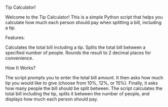 Tip Calculator!

Welcome to the Tip Calculator! This is a simple Python script that helps you calculate how much each person should pay when splitting a bill, including a tip.

Features:

Calculates the total bill including a tip.
Splits the total bill between a specified number of people.
Rounds the result to 2 decimal places for convenience.

How It Works?

The script prompts you to enter the total bill amount.
It then asks how much tip you would like to give (choose from 10%, 12%, or 15%).
Finally, it asks how many people the bill should be split between.
The script calculates the total bill including the tip, splits it between the number of people, and displays how much each person should pay.
